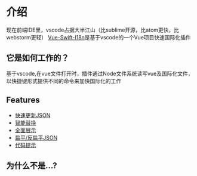 # 介绍
现在前端IDE里，vscode占据大半江山（比sublime开源，比atom更快，比webstorm更轻）
[Vue-Swift-I18n](https://marketplace.visualstudio.com/items?itemName=RichieChoo.vue-swift-i18n&ssr=false#overview)是基于vscode的一个Vue项目快速国际化插件


## 它是如何工作的？
基于vscode,在vue文件打开时，插件通过Node文件系统读写vue及国际化文件，以快捷键形式提供不同的命令来加快国际化的工作

## Features

* [快速更新JSON](../guide/update-i18n.md)
* [智能替换](../guide/swift-i18n.md)
* [全面展示](../guide/show-i18n.md)
* [扁平/反扁平JSON](../guide/flat.md)
* [代码提示](../guide/snippets)

## 为什么不是...?

